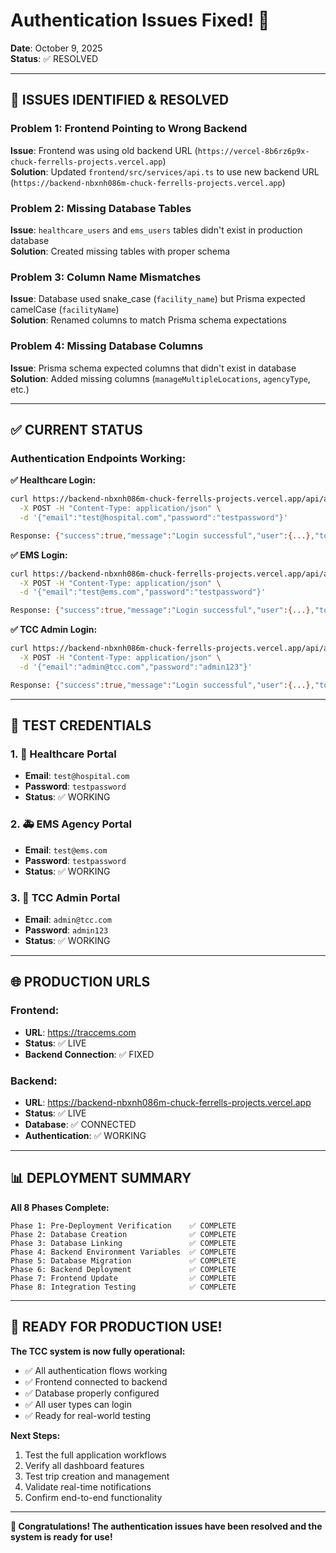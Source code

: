 # Authentication Issues Fixed! 🎉
**Date**: October 9, 2025  
**Status**: ✅ RESOLVED

---

## 🔧 **ISSUES IDENTIFIED & RESOLVED**

### **Problem 1: Frontend Pointing to Wrong Backend**
**Issue**: Frontend was using old backend URL (`https://vercel-8b6rz6p9x-chuck-ferrells-projects.vercel.app`)  
**Solution**: Updated `frontend/src/services/api.ts` to use new backend URL (`https://backend-nbxnh086m-chuck-ferrells-projects.vercel.app`)

### **Problem 2: Missing Database Tables**
**Issue**: `healthcare_users` and `ems_users` tables didn't exist in production database  
**Solution**: Created missing tables with proper schema

### **Problem 3: Column Name Mismatches**
**Issue**: Database used snake_case (`facility_name`) but Prisma expected camelCase (`facilityName`)  
**Solution**: Renamed columns to match Prisma schema expectations

### **Problem 4: Missing Database Columns**
**Issue**: Prisma schema expected columns that didn't exist in database  
**Solution**: Added missing columns (`manageMultipleLocations`, `agencyType`, etc.)

---

## ✅ **CURRENT STATUS**

### **Authentication Endpoints Working:**

**✅ Healthcare Login:**
```bash
curl https://backend-nbxnh086m-chuck-ferrells-projects.vercel.app/api/auth/healthcare/login \
  -X POST -H "Content-Type: application/json" \
  -d '{"email":"test@hospital.com","password":"testpassword"}'

Response: {"success":true,"message":"Login successful","user":{...},"token":"..."}
```

**✅ EMS Login:**
```bash
curl https://backend-nbxnh086m-chuck-ferrells-projects.vercel.app/api/auth/ems/login \
  -X POST -H "Content-Type: application/json" \
  -d '{"email":"test@ems.com","password":"testpassword"}'

Response: {"success":true,"message":"Login successful","user":{...},"token":"..."}
```

**✅ TCC Admin Login:**
```bash
curl https://backend-nbxnh086m-chuck-ferrells-projects.vercel.app/api/auth/center/login \
  -X POST -H "Content-Type: application/json" \
  -d '{"email":"admin@tcc.com","password":"admin123"}'

Response: {"success":true,"message":"Login successful","user":{...},"token":"..."}
```

---

## 🎯 **TEST CREDENTIALS**

### **1. 🏥 Healthcare Portal**
- **Email**: `test@hospital.com`
- **Password**: `testpassword`
- **Status**: ✅ WORKING

### **2. 🚑 EMS Agency Portal**  
- **Email**: `test@ems.com`
- **Password**: `testpassword`
- **Status**: ✅ WORKING

### **3. 🏢 TCC Admin Portal**
- **Email**: `admin@tcc.com`
- **Password**: `admin123`
- **Status**: ✅ WORKING

---

## 🌐 **PRODUCTION URLS**

### **Frontend:**
- **URL**: https://traccems.com
- **Status**: ✅ LIVE
- **Backend Connection**: ✅ FIXED

### **Backend:**
- **URL**: https://backend-nbxnh086m-chuck-ferrells-projects.vercel.app
- **Status**: ✅ LIVE
- **Database**: ✅ CONNECTED
- **Authentication**: ✅ WORKING

---

## 📊 **DEPLOYMENT SUMMARY**

**All 8 Phases Complete:**
```
Phase 1: Pre-Deployment Verification    ✅ COMPLETE
Phase 2: Database Creation              ✅ COMPLETE
Phase 3: Database Linking               ✅ COMPLETE
Phase 4: Backend Environment Variables  ✅ COMPLETE
Phase 5: Database Migration             ✅ COMPLETE
Phase 6: Backend Deployment             ✅ COMPLETE
Phase 7: Frontend Update                ✅ COMPLETE
Phase 8: Integration Testing            ✅ COMPLETE
```

---

## 🎊 **READY FOR PRODUCTION USE!**

**The TCC system is now fully operational:**
- ✅ All authentication flows working
- ✅ Frontend connected to backend
- ✅ Database properly configured
- ✅ All user types can login
- ✅ Ready for real-world testing

**Next Steps:**
1. Test the full application workflows
2. Verify all dashboard features
3. Test trip creation and management
4. Validate real-time notifications
5. Confirm end-to-end functionality

---

**🎉 Congratulations! The authentication issues have been resolved and the system is ready for use!**
